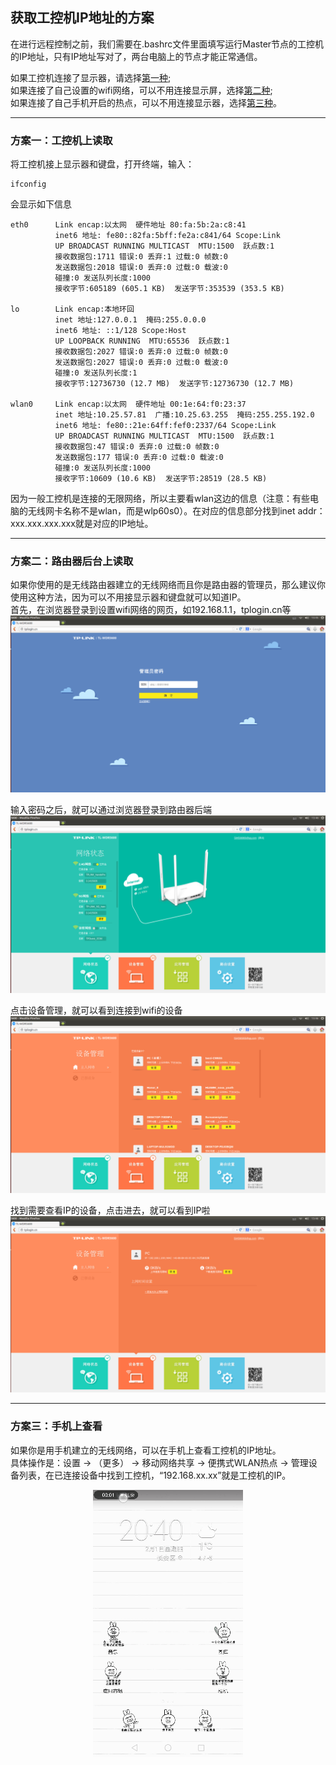 ## 获取工控机IP地址的方案
在进行远程控制之前，我们需要在.bashrc文件里面填写运行Master节点的工控机的IP地址，只有IP地址写对了，两台电脑上的节点才能正常通信。

如果工控机连接了显示器，请选择[第一种](/docs/FAQ/how-to-get-IP.html#方案一：工控机上读取);   
如果连接了自己设置的wifi网络，可以不用连接显示屏，选择[第二种](/docs/FAQ/how-to-get-IP.html#方案二：路由器后台上读取);  
如果连接了自己手机开启的热点，可以不用连接显示器，选择[第三种](/docs/FAQ/how-to-get-IP.html#方案三：手机上查看)。   

---

### 方案一：工控机上读取
将工控机接上显示器和键盘，打开终端，输入：
```
ifconfig
```
会显示如下信息
```
eth0      Link encap:以太网  硬件地址 80:fa:5b:2a:c8:41  
          inet6 地址: fe80::82fa:5bff:fe2a:c841/64 Scope:Link
          UP BROADCAST RUNNING MULTICAST  MTU:1500  跃点数:1
          接收数据包:1711 错误:0 丢弃:1 过载:0 帧数:0
          发送数据包:2018 错误:0 丢弃:0 过载:0 载波:0
          碰撞:0 发送队列长度:1000 
          接收字节:605189 (605.1 KB)  发送字节:353539 (353.5 KB)

lo        Link encap:本地环回  
          inet 地址:127.0.0.1  掩码:255.0.0.0
          inet6 地址: ::1/128 Scope:Host
          UP LOOPBACK RUNNING  MTU:65536  跃点数:1
          接收数据包:2027 错误:0 丢弃:0 过载:0 帧数:0
          发送数据包:2027 错误:0 丢弃:0 过载:0 载波:0
          碰撞:0 发送队列长度:1 
          接收字节:12736730 (12.7 MB)  发送字节:12736730 (12.7 MB)

wlan0     Link encap:以太网  硬件地址 00:1e:64:f0:23:37  
          inet 地址:10.25.57.81  广播:10.25.63.255  掩码:255.255.192.0
          inet6 地址: fe80::21e:64ff:fef0:2337/64 Scope:Link
          UP BROADCAST RUNNING MULTICAST  MTU:1500  跃点数:1
          接收数据包:47 错误:0 丢弃:0 过载:0 帧数:0
          发送数据包:177 错误:0 丢弃:0 过载:0 载波:0
          碰撞:0 发送队列长度:1000 
          接收字节:10609 (10.6 KB)  发送字节:28519 (28.5 KB)
```
因为一般工控机是连接的无限网络，所以主要看wlan这边的信息（注意：有些电脑的无线网卡名称不是wlan，而是wlp60s0）。在对应的信息部分找到inet addr：xxx.xxx.xxx.xxx就是对应的IP地址。

---

### 方案二：路由器后台上读取
如果你使用的是无线路由器建立的无线网络而且你是路由器的管理员，那么建议你使用这种方法，因为可以不用接显示器和键盘就可以知道IP。   
首先，在浏览器登录到设置wifi网络的网页，如192.168.1.1，tplogin.cn等
![登录](/images/FAQ/how-to-get-IP/login.png)

输入密码之后，就可以通过浏览器登录到路由器后端
![主页](/images/FAQ/how-to-get-IP/toppage.png)

点击设备管理，就可以看到连接到wifi的设备
![设备](/images/FAQ/how-to-get-IP/device.png)

找到需要查看IP的设备，点击进去，就可以看到IP啦
![IP](/images/FAQ/how-to-get-IP/get_ip.png)

---

### 方案三：手机上查看
如果你是用手机建立的无线网络，可以在手机上查看工控机的IP地址。   
具体操作是：设置 -> （更多） -> 移动网络共享 -> 便携式WLAN热点 -> 管理设备列表，在已连接设备中找到工控机，“192.168.xx.xx”就是工控机的IP。   
<div align=center><img src="/images/FAQ/how-to-get-IP/ip_from_phone.gif"/></div>
